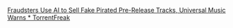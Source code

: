 
[Fraudsters Use AI to Sell Fake Pirated Pre-Release Tracks, Universal Music Warns * TorrentFreak](https://torrentfreak.com/fraudsters-use-ai-to-sell-fake-pirated-pre-release-tracks-universal-music-warns-231215/)
